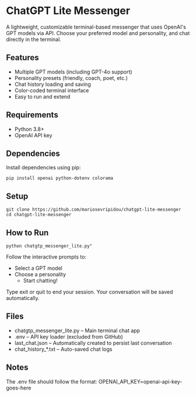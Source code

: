 # ChatGPT Lite Messenger

A lightweight, customizable terminal-based messenger that uses OpenAI's GPT models via API. Choose your preferred model and personality, and chat directly in the terminal.

## Features

- Multiple GPT models (including GPT-4o support)
- Personality presets (friendly, coach, poet, etc.)
- Chat history loading and saving
- Color-coded terminal interface
- Easy to run and extend

## Requirements

- Python 3.8+
- OpenAI API key

## Dependencies

Install dependencies using pip:
```
pip install openai python-dotenv colorama
```

## Setup
```
git clone https://github.com/mariosevripidou/chatgpt-lite-messenger
cd chatgpt-lite-messenger
```

## How to Run

```
python chatgtp_messenger_lite.py"
```
Follow the interactive prompts to:
  - Select a GPT model
  - Choose a personality
	- Start chatting!

Type exit or quit to end your session. Your conversation will be saved automatically.

## Files

- chatgtp_messenger_lite.py – Main terminal chat app
- .env – API key loader (excluded from GitHub)
- last_chat.json – Automatically created to persist last conversation
- chat_history_*.txt – Auto-saved chat logs

## Notes

The .env file should follow the format:
OPENAI_API_KEY=openai-api-key-goes-here
